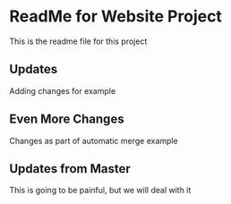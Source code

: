 # ReadMe for Website Project

This is the readme file for this project

## Updates

Adding changes for example

## Even More Changes

Changes as part of automatic merge example

## Updates from Master

This is going to be painful, but we will deal with it

